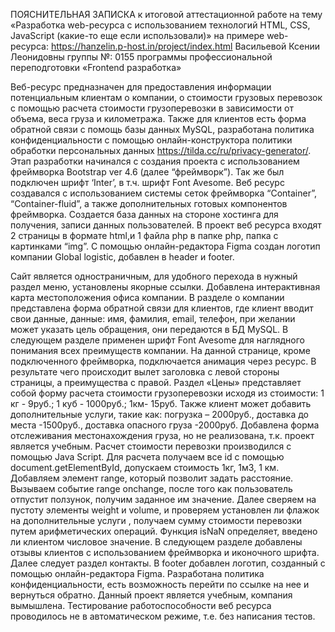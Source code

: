 ПОЯСНИТЕЛЬНАЯ ЗАПИСКА
к итоговой аттестационной работе на тему
«Разработка web-ресурса с использованием технологий HTML, CSS, JavaScript (какие-то еще если использовали)»
на примере web-ресурса: https://hanzelin.p-host.in/project/index.html
 Васильевой Ксении Леонидовны группы №: 0155
программы профессиональной переподготовки
«Frontend разработка»

Веб-ресурс предназначен для предоставления информации потенциальным клиентам о компании, о стоимости грузовых перевозок с помощью расчета стоимости грузоперевозки в зависимости от объема, веса груза и километража. Также для клиентов есть  форма обратной связи с помощь базы данных MySQL, разработана политика конфиденциальности с помощью онлайн-конструктора политики обработки персональных данных https://tilda.cc/ru/privacy-generator/.
Этап разработки начинался с создания проекта с использованием фреймворка Bootstrap ver 4.6 (далее “фреймворк”). Так же был подключен шрифт ‘Inter’, в т.ч. шрифт Font Avesome.
Веб ресурс создавался с использованием системы сеток фреймворка “Container”, “Container-fluid”, а также дополнительных готовых компонентов фреймворка. Создается база данных на стороне хостинга для получения, записи данных пользователей.
В проект веб ресурса входят 2 страницы в формате html,и 1 файла php в папке php, папка с картинками “img”.
С помощью онлайн-редактора Figma создан логотип компании Global logistic, добавлен в header и footer.

Сайт является одностраничным, для удобного перехода в нужный раздел меню, установлены якорные ссылки.
 Добавлена интерактивная карта местоположения офиса компании.
В разделе о компании представлена форма обратной связи для клиентов, где клиент вводит свои данные, данные: имя, фамилия, email, телефон, при желании может указать цель обращения,  они передаются в БД MySQL.
В следующем разделе применен шрифт Font Avesome для наглядного
понимания всех преимуществ компании. На данной странице, кроме подключенного фреймворка, подключается анимация через ресурс. В результате чего происходит вылет  заголовка с левой стороны страницы, а преимущества с правой.
Раздел «Цены» представляет собой форму расчета стоимости грузоперевозки исходя из стоимости: 1 кг - 9руб.; 1 куб - 1000руб.; 1км- 15руб. Также клиент может добавить дополнительные услуги, такие как: погрузка – 2000руб., доставка до места -1500руб., доставка опасного груза -2000руб. 
Добавлена форма отслеживания местонахождения груза, но не реализована, т.к. проект является учебным.
Расчет стоимости перевозки производился с помощью Java Script. Для расчета получаем все id c помощью document.getElementById, допускаем стоимость 1кг, 1м3, 1 км. Добавляем элемент range, который позволит задать расстояние. Вызываем событие range onchange, после того как пользователь отпустит ползунок, получим заданное им значение. Далее сверяем на пустоту элементы weight и volume, и проверяем установлен ли флажок на дополнительные услуги , получаем сумму стоимости перевозки путем арифметических операций. Функция isNaN определяет, введено ли клиентом числовое значение.
В следующем разделе добавлены отзывы клиентов с использованием фреймворка и иконочного шрифта. Далее следует раздел контакты.
В footer добавлен логотип, созданный с помощью онлайн-редактора Figma. Разработана политика конфиденциальности, есть возможность перейти по ссылке на нее и вернуться обратно.
Данный проект является учебным, компания вымышлена.
Тестирование работоспособности веб ресурса проводилось не в автоматическом режиме, т.е. без написания тестов. 



 
 
